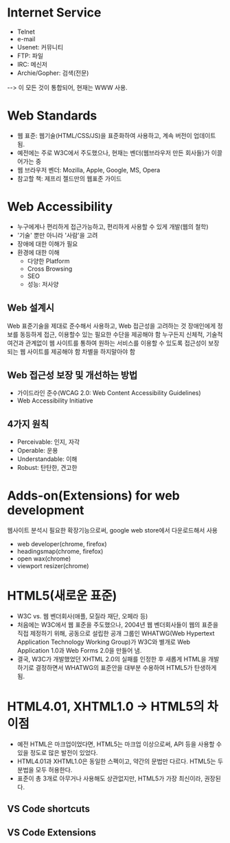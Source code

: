 # Internet Service
- Telnet
- e-mail
- Usenet: 커뮤니티
- FTP: 파일
- IRC: 메신저
- Archie/Gopher: 검색(전문)

--> 이 모든 것이 통합되어, 현재는 WWW 사용.

# Web Standards
- 웹 표준: 웹기술(HTML/CSS/JS)을 표준화하여 사용하고, 계속 버전이 업데이트 됨.
- 예전에는 주로 W3C에서 주도했으나, 현재는 벤더(웹브라우저 만든 회사들)가 이끌어가는 중
- 웹 브라우저 벤더: Mozilla, Apple, Google, MS, Opera
- 참고할 책: 제프리 젤드만의 웹표준 가이드


# Web Accessibility
- 누구에게나 편리하게 접근가능하고, 편리하게 사용할 수 있게 개발(웹의 철학)
- '기술' 뿐만 아니라 '사람'을 고려
- 장애에 대한 이해가 필요
- 환경에 대한 이해
  - 다양한 Platform
  - Cross Browsing
  - SEO
  - 성능: 저사양 


## Web 설계시
Web 표준기술을 제대로 준수해서 사용하고, Web 접근성을 고려하는 것
장애인에게 정보를 동등하게 접근, 이용할수 있는 필요한 수단을 제공해야 함
누구든지 신체적, 기술적 여건과 관계없이 웹 사이트를 통하여 원하는 서비스를 이용할 수 있도록 접근성이 보장되는 웹 사이트를 제공해야 함
차별을 하지말아야 함


## Web 접근성 보장 및 개선하는 방법
- 가이드라인 준수(WCAG 2.0: Web Content Accessibility Guidelines)
- Web Accessibility Initiative


## 4가지 원칙
- Perceivable: 인지, 자각
- Operable: 운용
- Understandable: 이해
- Robust: 탄탄한, 견고한


# Adds-on(Extensions) for web development
웹사이트 분석시 필요한 확장기능으로써, google web store에서 다운로드해서 사용

- web developer(chrome, firefox)
- headingsmap(chrome, firefox)
- open wax(chrome)
- viewport resizer(chrome)


# HTML5(새로운 표준)
- W3C vs. 웹 벤더회사(애플, 모질라 재단, 오페라 등)
- 처음에는 W3C에서 웹 표준을 주도했으나, 2004년 웹 벤더회사들이 웹의 표준을 직접 제정하기 위해, 공동으로 설립한 공개 그룹인 WHATWG(Web Hypertext Application Technology Working Group)가 W3C와 별개로 Web Application 1.0과 Web Forms 2.0을 만들어 냄.
- 결국, W3C가 개발했었던 XHTML 2.0의 실패를 인정한 후 새롭게 HTML을 개발하기로 결정하면서 WHATWG의 표준안을 대부분 수용하여 HTML5가 탄생하게 됨.


# HTML4.01, XHTML1.0 -> HTML5의 차이점
- 예전 HTML은 마크업이었다면, HTML5는 마크업 이상으로써, API 등을 사용할 수 있을 정도로 많은 발전이 있었다.
- HTML4.01과 XHTML1.0은 동일한 스펙이고, 약간의 문법만 다르다. HTML5는 두 분법을 모두 허용한다.
- 표준이 총 3개로 아무거나 사용해도 상관없지만, HTML5가 가장 최신이라, 권장된다.







## VS Code shortcuts



## VS Code Extensions

